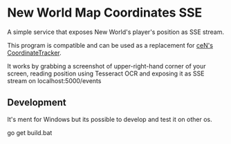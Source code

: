 # New World Map Coordinates SSE

A simple service that exposes New World's player's position as SSE stream.

This program is compatible and can be used as a replacement for [ceN's CoordinateTracker](https://github.com/mpcen/newworld-coordinate-tracker).

It works by grabbing a screenshot of upper-right-hand corner of your screen, 
reading position using Tesseract OCR and exposing it as SSE stream on localhost:5000/events


## Development

It's ment for Windows but its possible to develop and test it on other os.

go get
build.bat